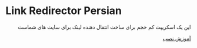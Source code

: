 #  Link Redirector Persian

<div dir="rtl">
این یک اسکریپت کم حجم برای ساخت انتقال دهنده لینک برای سایت های شماست
  
  <a href="https://github.com/drdiamondblock/Link-Redirector-Persian/wiki/install">آموزش نصب</a>
</div>



